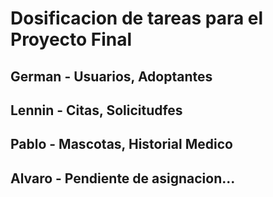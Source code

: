 # Dosificacion de tareas para el Proyecto Final
## German - Usuarios, Adoptantes
## Lennin - Citas, Solicitudfes
## Pablo - Mascotas, Historial Medico
## Alvaro - Pendiente de asignacion...